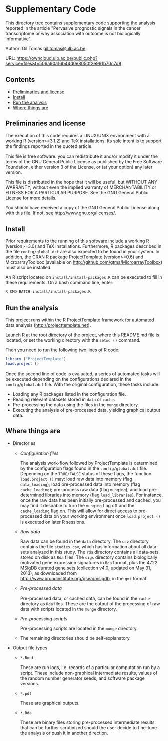 # Supplementary Code

This directory tree contains supplementary code supporting the analysis reported
in the article "Pervasive prognostic signals in the cancer transcriptome or why
association with outcome is not biologically informative".

Author: Gil Tomás <gil.tomas@ulb.ac.be>

URL: <https://owncloud.ulb.ac.be/public.php?service=files&t=506a90a16b44d0e8050f2e991b70c7d8>


## Contents
* [Preliminaries and license](#preliminaries-and-license)
* [Install](#install)
* [Run the analysis](#run-the-analysis)
* [Where things are](#where-things-are)


## Preliminaries and license

The execution of this code requires a LINUX/UNIX environment with a working R
(version>=3.1.2) and TeX installations.  Its sole intent is to support the
findings reported in the quoted article.

This file is free software: you can redistribute it and/or modify it under the
terms of the GNU General Public License as published by the Free Software
Foundation, either version 3 of the License, or (at your option) any later
version.

This file is distributed in the hope that it will be useful, but WITHOUT ANY
WARRANTY; without even the implied warranty of MERCHANTABILITY or FITNESS FOR A
PARTICULAR PURPOSE.  See the GNU General Public License for more details.

You should have received a copy of the GNU General Public License along with
this file.  If not, see <http://www.gnu.org/licenses/>.


## Install

Prior requirements to the running of this software include a working R
(version>=3.0) and TeX installations.  Furthermore, R packages described in the
file `config/global.dcf` are also expected to be found in your system.  In
addition, the CRAN R package ProjectTemplate (version>=0.6) and
MicroarrayToolbox (available on <http://github.com/gtms/MicroarrayToolbox>) must
also be installed.

An R script located on `install/install-packages.R` can be executed to fill in
these requirements.  On a bash command line, enter:

```bash
R CMD BATCH install/install-packages.R
```


## Run the analysis

This project runs within the R ProjectTemplate framework for automated data
analysis (<http://projecttemplate.net>).

Launch R at the root directory of the project, where this README.md file is
located, or set the working directory with the `setwd ()` command.

Then you need to run the following two lines of R code:

```R
library ("ProjectTemplate")
load.project ()
```

Once the second line of code is evaluated, a series of automated tasks will be
executed depending on the configurations declared in the `config/global.dcf`
file.  With the original configuration, these tasks include:
* Loading any R packages listed in the configuration file.
* Reading relevant datasets stored in `data` or `cache`.
* Pre-processing the data using the files in the `munge` directory.
* Executing the analysis of pre-processed data, yielding graphical output data.

## Where things are

* Directories
    - _Configuration files_

      The analysis work-flow followed by ProjectTemplate is determined by the
      configuration flags found in the `config/global.dcf` file.  Depending on
      the `TRUE/FALSE` status of these flags, the function `load.project ()`
      may: load raw data into memory (flag `data_loading`); load pre-processed
      data into memory (flag `cache_loading`); pre-process raw data (flag
      `munging`); and load pre-determined libraries into memory (flag
      `load_libraries`).  For instance, once the raw data has been initially
      pre-processed and cached, you may find it desirable to turn the `munging`
      flag off and the `cache_loading` flag on.  This will allow for direct
      access to pre-processed data on your working environment once
      `load.project ()` is executed on later R sessions.
    - _Raw data_

      Raw data can be found in the `data` directory.  The `csv` directory
      contains the file `studies.csv`, which has information about all data-sets
      analyzed in this study.  The `rda` directory contains all data-sets stored
      on disk as `Rda` files.  The `sigs` directory contains biologically
      motivated gene expression signatures in `Rda` format, plus the 4722 MSigDB
      curated gene sets (collection v4.0, updated on May 31, 2013), as
      downloaded from <http://www.broadinstitute.org/gsea/msigdb>, in the `gmt`
      format.
    - _Pre-processed data_

      Pre-processed data, or cached data, can be found in the `cache` directory
      as `Rda` files.  These are the output of the processing of raw data with
      scripts located in the `munge` directory.
    - _Pre-processing scripts_

      Pre-processing scripts are located in the `munge` directory.
    - The remaining directories should be self-explanatory.

* Output file types
    - `*.Rout`

      These are run logs, i.e. records of a particular computation run by a
      script.  These include non-graphical intermediate results, values of the
      random number generator seeds, and software package versions.
    - `*.pdf`

      These are graphical outputs.
    - `*.Rda`

      These are binary files storing pre-processed intermediate results that can
      be further scrutinized should the user decide to fine-tune the analysis or
      push it in another direction.
